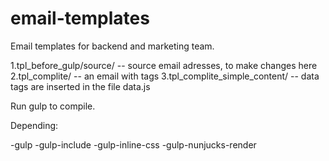 # email-templates
Email templates for backend and marketing team. <br>

1.tpl_before_gulp/source/ -- source email adresses, to make changes here <br>
2.tpl_complite/ -- an email with tags
3.tpl_complite_simple_content/ -- data tags are inserted in the file data.js

Run gulp to compile.


Depending:

-gulp
-gulp-include
-gulp-inline-css
-gulp-nunjucks-render
